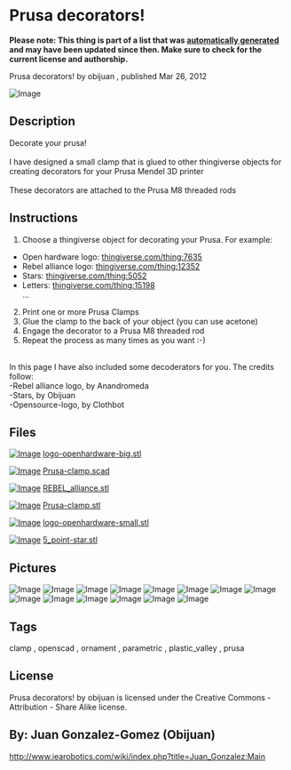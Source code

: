 Prusa decorators!
===============
**Please note: This thing is part of a list that was [automatically generated](https://github.com/carlosgs/export-things) and may have been updated since then. Make sure to check for the current license and authorship.**  

Prusa decorators!  by obijuan , published Mar 26, 2012

![Image](img/Prusa-decorators-2_display_large_display_large.jpg)

Description
--------
Decorate your prusa!<br />
<br />
I have designed a small clamp that is glued to other thingiverse objects for creating decorators for your Prusa Mendel 3D printer<br />
<br />
These decorators are attached to the Prusa M8 threaded rods

Instructions
--------
1) Choose a thingiverse object for decorating your Prusa. For example:<br />
  * Open hardware logo: <a href="http://www.thingiverse.com/thing:7635" target="_blank" rel="nofollow">thingiverse.com/thing:7635</a><br />
  * Rebel alliance logo: <a href="http://www.thingiverse.com/thing:12352" target="_blank" rel="nofollow">thingiverse.com/thing:12352</a><br />
  * Stars: <a href="http://www.thingiverse.com/thing:5052" target="_blank" rel="nofollow">thingiverse.com/thing:5052</a><br />
  * Letters: <a href="http://www.thingiverse.com/thing:15198" target="_blank" rel="nofollow">thingiverse.com/thing:15198</a><br />
  ...<br />
2) Print one or more Prusa Clamps<br />
3) Glue the clamp to the back of your object (you can use acetone)<br />
4) Engage the decorator to a Prusa M8 threaded rod<br />
5) Repeat the process as many times as you want :-)<br />
<br />
In this page I have also included some decoderators for you. The credits follow:<br />
-Rebel alliance logo, by Anandromeda<br />
-Stars, by Obijuan<br />
-Opensource-logo, by Clothbot<br />

Files
--------
[![Image](img/logo-openhardware-big_preview_tinycard.jpg)](logo-openhardware-big.stl)
 [ logo-openhardware-big.stl](logo-openhardware-big.stl)  

[![Image](img/Gears_preview_tinycard.jpg)](Prusa-clamp.scad)
 [ Prusa-clamp.scad](Prusa-clamp.scad)  

[![Image](img/REBEL_alliance_preview_tinycard.jpg)](REBEL_alliance.stl)
 [ REBEL_alliance.stl](REBEL_alliance.stl)  

[![Image](img/Prusa-clamp_preview_tinycard.jpg)](Prusa-clamp.stl)
 [ Prusa-clamp.stl](Prusa-clamp.stl)  

[![Image](img/logo-openhardware-small_preview_tinycard.jpg)](logo-openhardware-small.stl)
 [ logo-openhardware-small.stl](logo-openhardware-small.stl)  

[![Image](img/5_point-star_preview_tinycard.jpg)](5_point-star.stl)
 [ 5_point-star.stl](5_point-star.stl)  



Pictures
--------
![Image](img/DSC04617_display_large_display_large.jpg)
![Image](img/DSC04686_display_large_display_large.jpg)
![Image](img/DSC04687_display_large_display_large.jpg)
![Image](img/DSC04688_display_large_display_large.jpg)
![Image](img/DSC04689_display_large_display_large.jpg)
![Image](img/prusa-clamp-1_display_large_display_large.jpg)
![Image](img/DSC04578_display_large_display_large.jpg)
![Image](img/DSC04579_display_large_display_large.jpg)
![Image](img/DSC04618_display_large_display_large.jpg)
![Image](img/Prusa-clamp_display_large.jpg)
![Image](img/REBEL_alliance_display_large.jpg)
![Image](img/5_point-star_display_large.jpg)
![Image](img/logo-openhardware-big_display_large.jpg)
![Image](img/logo-openhardware-small_display_large.jpg)


Tags
--------
clamp , openscad , ornament , parametric , plastic_valley , prusa  

  

License
--------
Prusa decorators! by obijuan is licensed under the Creative Commons - Attribution - Share Alike license.  



By: Juan Gonzalez-Gomez (Obijuan)
--------
<http://www.iearobotics.com/wiki/index.php?title=Juan_Gonzalez:Main>
